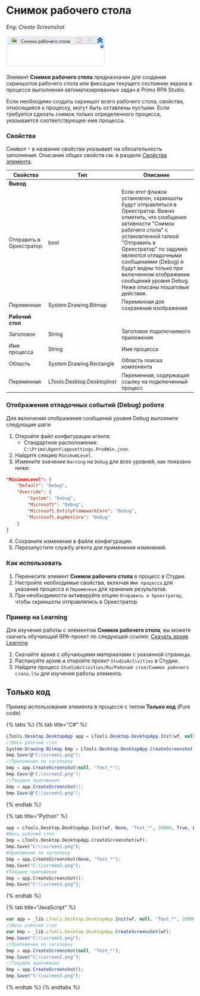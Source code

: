 # Снимок рабочего стола

*Eng: Create Screenshot*

![](<../../../.gitbook/assets/image (124).png>)

Элемент **Снимок рабочего стола** предназначен для создания скриншотов рабочего стола или фиксации текущего состояние экрана в процессе выполнения автоматизированных задач в Primo RPA Studio.  

Если необходимо создать скриншот всего рабочего стола, свойства, относящиеся к процессу, могут быть оставлены пустыми. Если требуется сделать снимок только определенного процесса, указывается соответствующее имя процесса.

### Свойства

Символ `*` в названии свойства указывает на обязательность заполнения. Описание общих свойств см. в разделе [Свойства элемента](https://docs.primo-rpa.ru/primo-rpa/primo-studio/process/elements#svoistva-elementa).

| Свойство                    | Тип                        | Описание                                                                                                                        |
| --------------------------- | -------------------------- | ------------------------------------------------------------------------------------------------------------------------------- |
| **Вывод**                   |                            |                                                                                                                                 |
| Отправить в Оркестратор     | bool                       | Если этот флажок установлен, скриншоты будут отправляться в Оркестратор. Важно отметить, что сообщения активности "Снимок рабочего стола" с установленной галкой "Отправить в Оркестратор" по задумке являются отладочными сообщениями (Debug) и будут видны только при включенном отображении сообщений уровня Debug. Ниже описаны пошаговые действия. |
| Переменная                  | System.Drawing.Bitmap      | Переменная для сохранения изображения                                                                                                                                           |
| **Рабочий стол**            |                            |                                                                                                                                 |
| Заголовок                   | String                     | Заголовок подключаемого приложения                                                                                              |
| Имя процесса                | String                     | Имя процесса                                                                                                                    |
| Область                     | System.Drawing.Rectangle   | Область поиска компонента                                                                                                       |
| Переменная                  | LTools.Desktop.DesktopInst | Переменная, содержащая ссылку на подключенный процесс                                                                           |


### Отображения отладочных событий (Debug) робота

Для включения отображения сообщений уровня Debug выполните следующие шаги:

1. Откройте файл конфигурации агента: 
   - Стандартное расположение: `C:\Primo\Agent\appsettings.ProdWin.json`.
2. Найдите секцию `MinimumLevel`.
3. Измените значение `Warning` на `Debug` для всех уровней, как показано ниже:

```json
"MinimumLevel": {
    "Default": "Debug",
    "Override": {
        "System": "Debug",
        "Microsoft": "Debug",
        "Microsoft.EntityFrameworkCore": "Debug",
        "Microsoft.AspNetCore": "Debug"
    }
}
```

4. Сохраните изменения в файле конфигурации.
5. Перезапустите службу агента для применения изменений.



### Как использовать

1. Перенесите элемент **Снимок рабочего стола** в процесс в Студии.
2. Настройте необходимые свойства, включая `Имя процесса` для указания процесса и `Переменная` для хранения результатов.
3. При необходимости активируйте опцию `Отправить в Оркестратор`, чтобы скриншоты отправлялись в Оркестратор.


###  Пример на Learning 

Для изучения работы с элементом **Снимок рабочего стола**, вы можете скачать обучающий RPA-проект по следующей ссылке: [Скачать архив Learning](https://github.com/PrimoRPA/Learning/archive/refs/heads/master.zip)

1. Скачайте архив с обучающими материалами с указанной страницы.
2. Распакуйте архив и откройте проект `StudioActivities` в Студии.
3. Найдите процесс `StudioActivities/Ru/Рабочий стол/Снимок рабочего стола.ltw` для изучения работы элемента.

## Только код

Пример использования элемента в процессе с типом **Только код** (Pure code)

{% tabs %}
{% tab title="C#" %}
```csharp
LTools.Desktop.DesktopApp app = LTools.Desktop.DesktopApp.Init(wf, null, "Test_*", 20000, true, LTools.Desktop.Model.DesktopTypes.UIAUTOMATION);
//Весь рабочий стол
System.Drawing.Bitmap bmp = LTools.Desktop.DesktopApp.CreateScreenshot(wf);
bmp.Save(@"C:\screen1.png");
//Приложение по заголовку
bmp = app.CreateScreenshot(null, "Test_*");
bmp.Save(@"C:\screen2.png");
//Текущее приложение
bmp = app.CreateScreenshot();
bmp.Save(@"C:\screen3.png");
```
{% endtab %}

{% tab title="Python" %}
```python
app = LTools.Desktop.DesktopApp.Init(wf, None, "Test_*", 20000, True, LTools.Desktop.Model.DesktopTypes.UIAUTOMATION)
#Весь рабочий стол
bmp = LTools.Desktop.DesktopApp.CreateScreenshot(wf);
bmp.Save("C:\\screen1.png");
#Приложение по заголовку
bmp = app.CreateScreenshot(None, "Test_*");
bmp.Save("C:\\screen2.png");
#Текущее приложение
bmp = app.CreateScreenshot();
bmp.Save("C:\\screen3.png");
```
{% endtab %}

{% tab title="JavaScript" %}
```javascript
var app = _lib.LTools.Desktop.DesktopApp.Init(wf, null, "Test_*", 20000, true, _lib.LTools.Desktop.Model.DesktopTypes.UIAUTOMATION);
//Весь рабочий стол
var bmp = _lib.LTools.Desktop.DesktopApp.CreateScreenshot(wf);
bmp.Save("C:\\screen1.png");
//Приложение по заголовку
bmp = app.CreateScreenshot(null, "Test_*");
bmp.Save("C:\\screen2.png");
//Текущее приложение
bmp = app.CreateScreenshot();
bmp.Save("C:\\screen3.png");
```
{% endtab %}
{% endtabs %}


